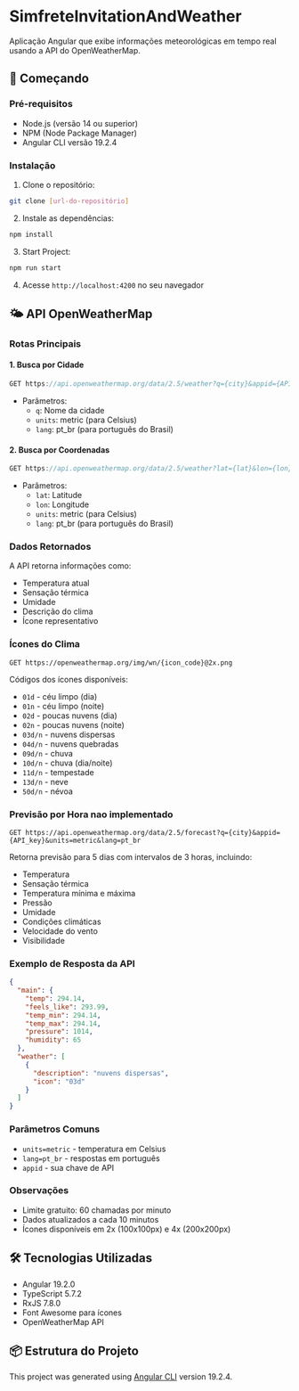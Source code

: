 # SimfreteInvitationAndWeather

Aplicação Angular que exibe informações meteorológicas em tempo real usando a API do OpenWeatherMap.

## 🚀 Começando

### Pré-requisitos

- Node.js (versão 14 ou superior)
- NPM (Node Package Manager)
- Angular CLI versão 19.2.4

### Instalação

1. Clone o repositório:
```bash
git clone [url-do-repositório]
```

2. Instale as dependências:
```bash
npm install
```

3. Start Project:
```bash
npm run start
```

4. Acesse `http://localhost:4200` no seu navegador

## 🌤️ API OpenWeatherMap

### Rotas Principais

#### 1. Busca por Cidade
```typescript
GET https://api.openweathermap.org/data/2.5/weather?q={city}&appid={API_key}&units=metric&lang=pt_br
```
- Parâmetros:
  - `q`: Nome da cidade
  - `units`: metric (para Celsius)
  - `lang`: pt_br (para português do Brasil)

#### 2. Busca por Coordenadas
```typescript
GET https://api.openweathermap.org/data/2.5/weather?lat={lat}&lon={lon}&appid={API_key}&units=metric&lang=pt_br
```
- Parâmetros:
  - `lat`: Latitude
  - `lon`: Longitude
  - `units`: metric (para Celsius)
  - `lang`: pt_br (para português do Brasil)

### Dados Retornados

A API retorna informações como:
- Temperatura atual
- Sensação térmica
- Umidade
- Descrição do clima
- Ícone representativo

### Ícones do Clima
```http
GET https://openweathermap.org/img/wn/{icon_code}@2x.png
```
Códigos dos ícones disponíveis:
- `01d` - céu limpo (dia)
- `01n` - céu limpo (noite)
- `02d` - poucas nuvens (dia)
- `02n` - poucas nuvens (noite)
- `03d/n` - nuvens dispersas
- `04d/n` - nuvens quebradas
- `09d/n` - chuva
- `10d/n` - chuva (dia/noite)
- `11d/n` - tempestade
- `13d/n` - neve
- `50d/n` - névoa

### Previsão por Hora **nao implementado**
```http
GET https://api.openweathermap.org/data/2.5/forecast?q={city}&appid={API_key}&units=metric&lang=pt_br
```
Retorna previsão para 5 dias com intervalos de 3 horas, incluindo:
- Temperatura
- Sensação térmica
- Temperatura mínima e máxima
- Pressão
- Umidade
- Condições climáticas
- Velocidade do vento
- Visibilidade

### Exemplo de Resposta da API
```json
{
  "main": {
    "temp": 294.14,
    "feels_like": 293.99,
    "temp_min": 294.14,
    "temp_max": 294.14,
    "pressure": 1014,
    "humidity": 65
  },
  "weather": [
    {
      "description": "nuvens dispersas",
      "icon": "03d"
    }
  ]
}
```

### Parâmetros Comuns
- `units=metric` - temperatura em Celsius
- `lang=pt_br` - respostas em português
- `appid` - sua chave de API

### Observações
- Limite gratuito: 60 chamadas por minuto
- Dados atualizados a cada 10 minutos
- Ícones disponíveis em 2x (100x100px) e 4x (200x200px)


## 🛠️ Tecnologias Utilizadas

- Angular 19.2.0
- TypeScript 5.7.2
- RxJS 7.8.0
- Font Awesome para ícones
- OpenWeatherMap API

## 📦 Estrutura do Projeto

This project was generated using [Angular CLI](https://github.com/angular/angular-cli) version 19.2.4.


